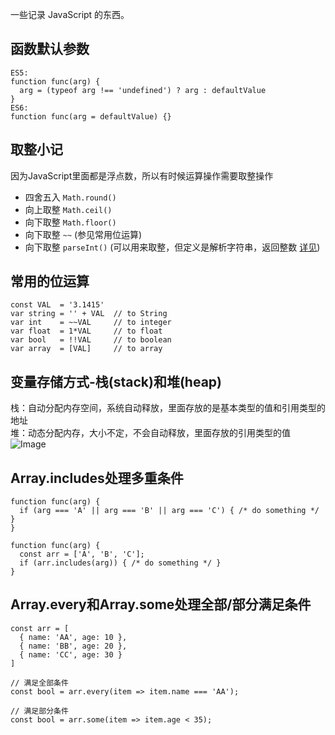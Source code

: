 一些记录 JavaScript 的东西。  

## 函数默认参数
```
ES5:
function func(arg) {
  arg = (typeof arg !== 'undefined') ? arg : defaultValue
}
ES6:
function func(arg = defaultValue) {}
```

## 取整小记
因为JavaScript里面都是浮点数，所以有时候运算操作需要取整操作
- 四舍五入 `Math.round()`
- 向上取整 `Math.ceil()`
- 向下取整 `Math.floor()`
- 向下取整 `~~` (参见常用位运算)
- 向下取整 `parseInt()` (可以用来取整，但定义是解析字符串，返回整数 [详见](https://developer.mozilla.org/en-US/docs/Web/JavaScript/Reference/Global_Objects/parseInt))

## 常用的位运算
```
const VAL  = '3.1415'
var string = '' + VAL  // to String
var int    = ~~VAL     // to integer
var float  = 1*VAL     // to float
var bool   = !!VAL     // to boolean
var array  = [VAL]     // to array
```

## 变量存储方式-栈(stack)和堆(heap)
栈：自动分配内存空间，系统自动释放，里面存放的是基本类型的值和引用类型的地址  
堆：动态分配内存，大小不定，不会自动释放，里面存放的引用类型的值  
![Image](../../../images/stack.png)  

## Array.includes处理多重条件
```
function func(arg) {
  if (arg === 'A' || arg === 'B' || arg === 'C') { /* do something */ }
}

function func(arg) {
  const arr = ['A', 'B', 'C'];
  if (arr.includes(arg)) { /* do something */ }
}
```

## Array.every和Array.some处理全部/部分满足条件
```
const arr = [
  { name: 'AA', age: 10 },
  { name: 'BB', age: 20 },
  { name: 'CC', age: 30 }
]

// 满足全部条件
const bool = arr.every(item => item.name === 'AA');

// 满足部分条件
const bool = arr.some(item => item.age < 35);
``` 
